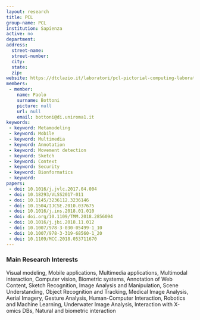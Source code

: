 ```yaml
---
layout: research
title: PCL
group-name: PCL
institution: Sapienza
active: no
department: 
address: 
  street-name: 
  street-number: 
  city: 
  state: 
  zip: 
website: https://dtclazio.it/laboratori/pcl-pictorial-computing-laboratory
members: 
 - member: 
    name: Paolo
    surname: Bottoni
    picture: null
    url: null
    email: bottoni@di.uniroma1.it
keywords: 
 - keyword: Metamodeling
 - keyword: Mobile
 - keyword: Multimedia
 - keyword: Annotation
 - keyword: Movement detection
 - keyword: Sketch
 - keyword: Context
 - keyword: Security
 - keyword: Bionformatics
 - keyword: 
papers: 
 - doi: 10.1016/j.jvlc.2017.04.004
 - doi: 10.18293/VLSS2017-011
 - doi: 10.1145/3236112.3236146
 - doi: 10.1504/IJCSE.2010.037675
 - doi: 10.1016/j.ins.2018.01.010
 - doi: doi.org/10.1109/TMM.2018.2856094
 - doi: 10.1016/j.jbi.2018.11.012
 - doi: 10.1007/978-3-030-05499-1_10
 - doi: 10.1007/978-3-319-68560-1_20
 - doi: 10.1109/MCC.2018.053711670
---
```



### Main Research Interests
Visual modeling, Mobile applications, Multimedia applications, Multimodal  interaction, Computer vision, Biometric systems, Annotation of Web Content, Sketch Recognition, Image Analysis and Manipulation, Scene Understanding, Object Recognition and Tracking, Medical Image Analysis, Aerial Imagery, Gesture Analysis, Human-Computer Interaction, Robotics and Machine Learning, Underwater Image Analysis, Interaction with X-omics DBs,  Natural and biometric interaction